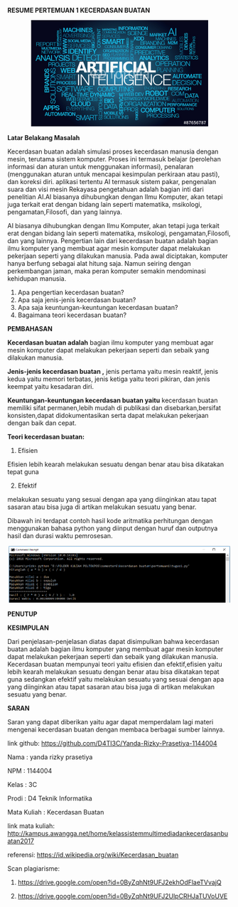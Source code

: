 **RESUME PERTEMUAN 1 KECERDASAN BUATAN**

<p align="center">
  <img src="../../img/1.jpg" width="400px">

**Latar Belakang Masalah**

Kecerdasan buatan adalah simulasi proses kecerdasan manusia dengan mesin, terutama sistem komputer. Proses ini termasuk belajar (perolehan informasi dan aturan untuk menggunakan informasi), penalaran (menggunakan aturan untuk mencapai kesimpulan perkiraan atau pasti), dan koreksi diri. aplikasi tertentu AI termasuk sistem pakar, pengenalan suara dan visi mesin Rekayasa pengetahuan adalah bagian inti dari penelitian AI.AI biasanya dihubungkan dengan Ilmu Komputer, akan tetapi juga terkait erat dengan bidang lain seperti matematika, msikologi, pengamatan,Filosofi, dan yang lainnya.

AI biasanya dihubungkan dengan Ilmu Komputer, akan tetapi juga terkait erat dengan bidang lain seperti matematika, msikologi, pengamatan,Filosofi, dan yang lainnya. Pengertian lain dari kecerdasan buatan adalah bagian ilmu komputer yang membuat agar mesin komputer dapat melakukan pekerjaan seperti yang dilakukan manusia. Pada awal diciptakan, komputer hanya berfung sebagai alat hitung saja. Namun seiring dengan perkembangan jaman, maka peran komputer semakin mendominasi kehidupan manusia.

1. Apa pengertian kecerdasan buatan?
2. Apa saja jenis-jenis kecerdasan buatan?
3. Apa saja keuntungan-keuntungan kecerdasan buatan?
4. Bagaimana teori kecerdasan buatan?

**PEMBAHASAN**

**Kecerdasan buatan adalah** bagian ilmu komputer yang membuat agar mesin komputer dapat melakukan pekerjaan seperti dan sebaik yang dilakukan manusia.

**Jenis-jenis kecerdasan buatan ,** jenis pertama yaitu mesin reaktif, jenis kedua yaitu memori terbatas, jenis ketiga yaitu teori pikiran, dan jenis keempat yaitu kesadaran diri.

**Keuntungan-keuntungan kecerdasan buatan yaitu** kecerdasan buatan memiliki sifat permanen,lebih mudah di publikasi dan disebarkan,bersifat konsisten,dapat didokumentasikan serta dapat melakukan pekerjaan dengan baik dan cepat.

**Teori kecerdasan buatan:**

1. Efisien

Efisien lebih kearah melakukan sesuatu dengan benar atau bisa dikatakan tepat guna

2. Efektif

melakukan sesuatu yang sesuai dengan apa yang diinginkan atau tapat sasaran atau bisa juga di artikan melakukan sesuatu yang benar.

Dibawah ini terdapat contoh hasil kode aritmatika perhitungan dengan menggunakan bahasa python yang diinput dengan huruf dan outputnya hasil dan durasi waktu pemrosesan.

<p align="center">
  <img src="../../img/cm.PNG" width="500px">

**PENUTUP**

**KESIMPULAN**

Dari penjelasan-penjelasan diatas dapat disimpulkan bahwa kecerdasan buatan adalah bagian ilmu komputer yang membuat agar mesin komputer dapat melakukan pekerjaan seperti dan sebaik yang dilakukan manusia. Kecerdasan  buatan  mempunyai teori yaitu efisien dan efektif,efisien yaitu lebih kearah melakukan sesuatu dengan benar atau bisa dikatakan tepat guna sedangkan efektif yaitu melakukan sesuatu yang sesuai dengan apa yang diinginkan atau tapat sasaran atau bisa juga di artikan melakukan sesuatu yang benar.

**SARAN**

Saran yang dapat diberikan yaitu agar dapat memperdalam lagi materi mengenai kecerdasan buatan dengan membaca berbagai sumber lainnya.

link github: https://github.com/D4TI3C/Yanda-Rizky-Prasetiya-1144004

Nama : yanda rizky prasetiya
   
NPM : 1144004

Kelas : 3C

Prodi : D4 Teknik Informatika

Mata Kuliah : Kecerdasan Buatan

link mata kuliah: http://kampus.awangga.net/home/kelassistemmultimediadankecerdasanbuatan2017

referensi: https://id.wikipedia.org/wiki/Kecerdasan_buatan

Scan plagiarisme:

1. https://drive.google.com/open?id=0ByZqhNt9UFJ2ekhOdFlaeTVvajQ

2. https://drive.google.com/open?id=0ByZqhNt9UFJ2UlpCRHJaTUVoUVE